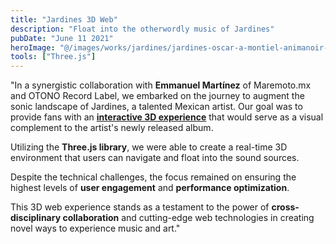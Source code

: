 ```yaml
---
title: "Jardines 3D Web"
description: "Float into the otherwordly music of Jardines"
pubDate: "June 11 2021"
heroImage: "@/images/works/jardines/jardines-oscar-a-montiel-animanoir-maremoto.png"
tools: ["Three.js"]
---
```


"In a synergistic collaboration with **Emmanuel Martínez** of Maremoto.mx and OTONO Record Label, we embarked on the journey to augment the sonic landscape of Jardines, a talented Mexican artist. Our goal was to provide fans with an [**interactive 3D experience**](https://maremoto.mx/) that would serve as a visual complement to the artist's newly released album.

Utilizing the **Three.js library**, we were able to create a real-time 3D environment that users can navigate and float into the sound sources.

Despite the technical challenges, the focus remained on ensuring the highest levels of **user engagement** and **performance optimization**.

This 3D web experience stands as a testament to the power of **cross-disciplinary collaboration** and cutting-edge web technologies in creating novel ways to experience music and art."

